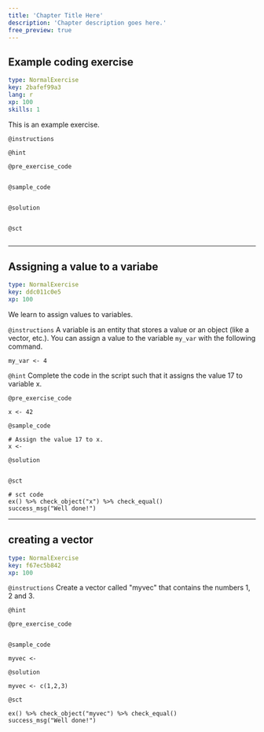 ```yaml
---
title: 'Chapter Title Here'
description: 'Chapter description goes here.'
free_preview: true
---
```


## Example coding exercise

```yaml
type: NormalExercise
key: 2bafef99a3
lang: r
xp: 100
skills: 1
```

This is an example exercise.

`@instructions`


`@hint`


`@pre_exercise_code`
```{r}

```

`@sample_code`
```{r}

```

`@solution`
```{r}

```

`@sct`
```{r}

```

---

## Assigning a value to a variabe

```yaml
type: NormalExercise
key: ddc011c0e5
xp: 100
```

We learn to assign values to variables.

`@instructions`
A variable is an entity that stores a value or an object (like a vector, etc.). You can assign a value to the variable ```
my_var ``` with the following command.

``` 
my_var <- 4
```

`@hint`
Complete the code in the script such that it assigns the value 17 to variable x.

`@pre_exercise_code`
```{r}
x <- 42
```

`@sample_code`
```{r}
# Assign the value 17 to x.
x <- 
```

`@solution`
```{r}

```

`@sct`
```{r}
# sct code
ex() %>% check_object("x") %>% check_equal()
success_msg("Well done!")

```

---

## creating a vector

```yaml
type: NormalExercise
key: f67ec5b842
xp: 100
```



`@instructions`
Create a vector called "myvec" that contains the numbers 1, 2 and 3.

`@hint`


`@pre_exercise_code`
```{r}

```

`@sample_code`
```{r}
myvec <- 
```

`@solution`
```{r}
myvec <- c(1,2,3)
```

`@sct`
```{r}
ex() %>% check_object("myvec") %>% check_equal()
success_msg("Well done!")
```
